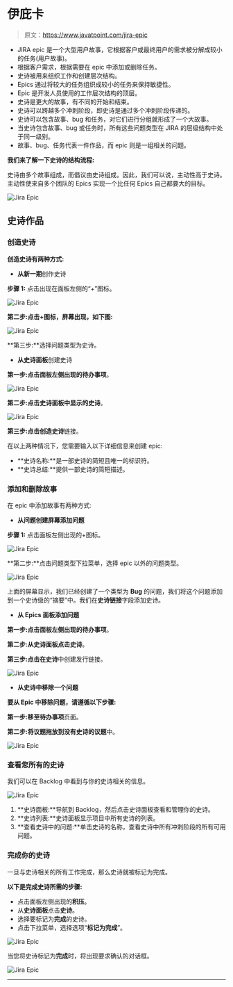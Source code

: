 # 伊庇卡

> 原文：<https://www.javatpoint.com/jira-epic>

*   JIRA epic 是一个大型用户故事，它根据客户或最终用户的需求被分解成较小的任务(用户故事)。
*   根据客户需求，根据需要在 epic 中添加或删除任务。
*   史诗被用来组织工作和创建层次结构。
*   Epics 通过将较大的任务组织成较小的任务来保持敏捷性。
*   Epic 是开发人员使用的工作层次结构的顶层。
*   史诗是更大的故事，有不同的开始和结束。
*   史诗可以跨越多个冲刺阶段，即史诗是通过多个冲刺阶段传递的。
*   史诗可以包含故事、bug 和任务，对它们进行分组就形成了一个大故事。
*   当史诗包含故事、bug 或任务时，所有这些问题类型在 JIRA 的层级结构中处于同一级别。
*   故事、bug、任务代表一件作品，而 epic 则是一组相关的问题。

**我们来了解一下史诗的结构流程:**

史诗由多个故事组成，而倡议由史诗组成。因此，我们可以说，主动性高于史诗。主动性使来自多个团队的 Epics 实现一个比任何 Epics 自己都要大的目标。

![Jira Epic](img/794261bfc55ff1329c8e150ddd02618a.png)

## 史诗作品

### 创造史诗

**创造史诗有两种方式:**

*   **从新一期**创作史诗

**步骤 1:** 点击出现在面板左侧的“+”图标。

![Jira Epic](img/cde20f87be33631c4da8ccda299d7070.png)

**第二步:点击+图标，屏幕出现，如下图:**

![Jira Epic](img/cddf3091189a1bda2f9604031de336cc.png)

**第三步:**选择问题类型为史诗。

*   **从史诗面板**创建史诗

**第一步:**点击面板左侧出现的**待办事项**。

![Jira Epic](img/ee3259bf4558f640001b555cea45b80d.png)

**第二步:**点击史诗面板中显示的**史诗**。

![Jira Epic](img/6e01887af4b9339358564b55beb92b89.png)

**第三步:**点击**创造史诗**链接。

在以上两种情况下，您需要输入以下详细信息来创建 epic:

*   **史诗名称:**是一部史诗的简短且唯一的标识符。
*   **史诗总结:**提供一部史诗的简短描述。

### 添加和删除故事

在 epic 中添加故事有两种方式:

*   **从问题创建屏幕添加问题**

**步骤 1:** 点击面板左侧出现的+图标。

![Jira Epic](img/de4d137b461f47ede9b9b0581aed2da9.png)

**第二步:**点击问题类型下拉菜单，选择 epic 以外的问题类型。

![Jira Epic](img/1eec7bb07664ac5649a89124ea9badc1.png)

上面的屏幕显示，我们已经创建了一个类型为 **Bug** 的问题，我们将这个问题添加到一个史诗级的“摘要”中。我们在**史诗链接**字段添加史诗。

*   **从 Epics 面板添加问题**

**第一步:**点击面板左侧出现的**待办事项**。

**第二步:**从史诗面板点击**史诗**。

**第三步:**点击**在史诗**中创建发行链接。

![Jira Epic](img/755bac9611d71b3ea63bcd49720e7b4d.png)

*   **从史诗中移除一个问题**

**要从 Epic 中移除问题，请遵循以下步骤:**

**第一步:**移至**待办事项**页面。

**第二步:**将议题拖放到**没有史诗的议题**中。

![Jira Epic](img/e704d5637c970cdfa128ab867305088d.png)

### 查看您所有的史诗

我们可以在 Backlog 中看到与你的史诗相关的信息。

![Jira Epic](img/dc0731c1b622a5e27a4f0426e220964c.png)

1.  **史诗面板:**导航到 Backlog，然后点击史诗面板查看和管理你的史诗。
2.  **史诗列表:**史诗面板显示项目中所有史诗的列表。
3.  **查看史诗中的问题:**单击史诗的名称，查看史诗中所有冲刺阶段的所有可用问题。

### 完成你的史诗

一旦与史诗相关的所有工作完成，那么史诗就被标记为完成。

**以下是完成史诗所需的步骤:**

*   点击面板左侧出现的**积压**。
*   从**史诗面板**点击**史诗**。
*   选择要标记为**完成**的史诗。
*   点击下拉菜单，选择选项“**标记为完成**”。

![Jira Epic](img/c1f0ad432213796923e34f1145e5ceaf.png)

当您将史诗标记为**完成**时，将出现要求确认的对话框。

![Jira Epic](img/8ba50d7d0ba3adb3c042b3e4edaabe68.png)

* * *